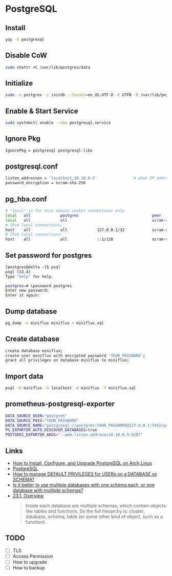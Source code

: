 # PostgreSQL

## Install

```bash
yay -S postgresql
```

## Disable CoW

```bash
sudo chattr +C /var/lib/postgres/data
```

## Initialize

```bash
sudo -u postgres -i initdb --locale=en_US.UTF-8 -E UTF8 -D /var/lib/postgres/data
```

## Enable & Start Service

```bash
sudo systemctl enable --now postgresql.service
```

## Ignore Pkg

```bash title="/etc/pacman.conf"
IgnorePkg = postgresql postgresql-libs
```

## postgresql.conf

```bash title="/var/lib/postgres/data/postgresql.conf"
listen_addresses = 'localhost,10.10.0.5'                # what IP address(es) to listen on;
password_encryption = scram-sha-256
```

## pg_hba.conf

```bash title="/var/lib/postgres/data/pg_hba.conf"
# "local" is for Unix domain socket connections only
local   all             postgres                                peer
local   all             all                                     scram-sha-256
# IPv4 local connections:
host    all             all             127.0.0.1/32            scram-sha-256
# IPv6 local connections:
host    all             all             ::1/128                 scram-sha-256
```

## Set password for postgres

```bash
[postgres@delta ~]$ psql
psql (13.4)
Type "help" for help.

postgres=# \password postgres
Enter new password:
Enter it again:
```

## Dump database

```bash
pg_dump -U miniflux miniflux > miniflux.sql
```

## Create database

```bash
create database miniflux;
create user miniflux with encrypted password 'YOUR_PASSWORD';
grant all privileges on database miniflux to miniflux;
```

## Import data

```bash
psql -U miniflux -h localhost -d miniflux -f miniflux.sql
```

## prometheus-postgresql-exporter

```bash title="/etc/conf.d/prometheus-postgresql-exporter"
DATA_SOURCE_USER="postgres"
DATA_SOURCE_PASS="YOUR_PASSWORD"
DATA_SOURCE_NAME="postgresql://postgres:YOUR_PASSWORD@127.0.0.1:5432/postgres?sslmode=disable"
PG_EXPORTER_AUTO_DISCOVER_DATABASES=true
POSTGRES_EXPORTER_ARGS="--web.listen-address=10.10.0.5:9187"
```

## Links

- [How to Install, Configure, and Upgrade PostgreSQL on Arch Linux](https://www.vultr.com/docs/how-to-install-configure-and-upgrade-postgresql-on-arch-linux)
- [PostgreSQL](https://wiki.archlinux.org/title/PostgreSQL)
- [How to manage DEFAULT PRIVILEGES for USERs on a DATABASE vs SCHEMA?](https://dba.stackexchange.com/questions/117109/how-to-manage-default-privileges-for-users-on-a-database-vs-schema)
- [Is it better to use multiple databases with one schema each, or one database with multiple schemas?](https://stackoverflow.com/questions/1152405/is-it-better-to-use-multiple-databases-with-one-schema-each-or-one-database-wit)
- [23.1. Overview](https://www.postgresql.org/docs/current/manage-ag-overview.html)
  > Inside each database are multiple schemas, which contain objects like tables and functions. So the full hierarchy is: cluster, database, schema, table (or some other kind of object, such as a function).

## TODO

- [ ] TLS
- [ ] Access Permission
- [ ] How to upgrade
- [ ] How to backup
